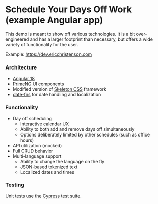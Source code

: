 # Schedule Your Days Off Work (example Angular app)

This demo is meant to show off various technologies. It is a bit over-engineered and has a larger footprint than  necessary, but offers a wide variety of functionality for the user.   

Example: https://dev.ericchristenson.com

### Architecture
* [Angular 18](https://angular.dev/overview)
* [PrimeNG](https://www.primefaces.org/primeng/) UI components
* Modified version of [Skeleton CSS](http://getskeleton.com/) framework
* [date-fns](https://date-fns.org/) for date handling and localization

### Functionality
* Day off scheduling
  * Interactive calendar UX
  * Ability to both add and remove days off simultaneously
  * Options deliberately limited by other schedules (such as office hours)
* API utilization (mocked)
* Full CRUD behavior 
* Multi-language support
  * Ability to change the language on the fly
  * JSON-based tokenized text
  * Localized dates and times

### Testing
Unit tests use the [Cypress](https://www.cypress.io/) test suite. 
